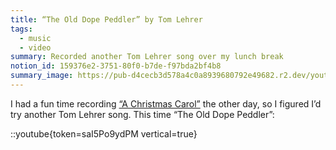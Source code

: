 ```yaml
---
title: “The Old Dope Peddler” by Tom Lehrer
tags:
  - music
  - video
summary: Recorded another Tom Lehrer song over my lunch break
notion_id: 159376e2-3751-80f0-b7de-f97bda2bf4b8
summary_image: https://pub-d4cecb3d578a4c0a8939680792e49682.r2.dev/youtube/saI5Po9ydPM.jpg
---
```

I had a fun time recording [“A Christmas Carol”](https://jordaneldredge.com/notes/a-christmas-carol/) the other day, so I figured I’d try another Tom Lehrer song. This time “The Old Dope Peddler”:

::youtube{token=saI5Po9ydPM vertical=true}
